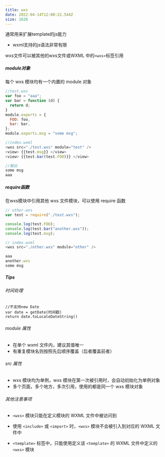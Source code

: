```yaml
---
title: wxs
date: 2022-04-14T12:00:22.544Z
size: 1626
---
```

通常用来扩展template的js能力
- wxml支持的js语法非常有限

wxs文件可以被其他的wxs文件或WXML 中的`<wxs>`标签引用

##### module对象

每个 wxs 模块均有一个内置的 module 对象

```js
//test.wxs
var foo = "aaa";
var bar = function (d) {
  return d;
}
module.exports = {
  FOO: foo,
  bar: bar,
};
module.exports.msg = "some msg";

//index.wxml
<wxs src="./test.wxs" module="test" />
<view> {{test.msg}} </view>
<view> {{test.bar(test.FOO)}} </view>

//输出
some msg
aaa
```

##### require函数

在wxs模块中引用其他 wxs 文件模块，可以使用 require 函数

```javascript
// other.wxs
var test = require("./test.wxs");

console.log(test.FOO);
console.log(test.bar("another.wxs"));
console.log(test.msg);

// index.wxml
<wxs src="./other.wxs" module="other" />

aaa
another.wxs
some msg
```

##### Tips

###### 时间处理

```
//不支持new Date
var date = getDate(时间戳)
return date.toLocaleDateString()
```

###### module 属性

- 在单个 wxml 文件内，建议其值唯一
- 有重复模块名则按照先后顺序覆盖（后者覆盖前者）

###### src 属性


- wxs 模块均为单例，wxs 模块在第一次被引用时，会自动初始化为单例对象
- 多个页面，多个地方，多次引用，使用的都是同一个 wxs 模块对象

###### 其他注意事项

- `<wxs>` 模块只能在定义模块的 WXML 文件中被访问到

- 使用 `<include>` 或 `<import>` 时，`<wxs>` 模块不会被引入到对应的 WXML 文件中

- `<template>` 标签中，只能使用定义该 `<template>` 的 WXML 文件中定义的 `<wxs>` 模块
